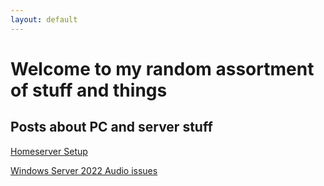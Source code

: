 ```yaml
---
layout: default 
---
```


# Welcome to my random assortment of stuff and things

## Posts about PC and server stuff

[Homeserver Setup](./homeserver.md)

[Windows Server 2022 Audio issues](./ws2022-audio.html)